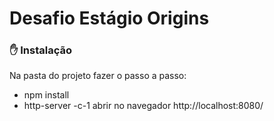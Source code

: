 # Desafio Estágio Origins

### :hand: Instalação
Na pasta do projeto fazer o passo a passo:
- npm install
- http-server -c-1
abrir no navegador http://localhost:8080/
